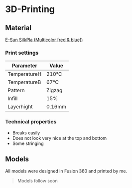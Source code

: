 # 3D-Printing

## Material

[E-Sun SilkPla (Multicolor [red & blue])](https://www.amazon.de/eSUN-Filament-Zweifarbiger-Drucker-Ma%C3%9Fgenauigkeit/dp/B0B1D697RR/)

### Print settings

**Parameter**   | **Value**
---             |---
TemperatureH    | 210°C
TemperatureB    | 67°C
Pattern         | Zigzag
Infill          | 15%
Layerhight      | 0.16mm

### Technical properties

* Breaks easily
* Does not look very nice at the top and bottom
* Some stringing

## Models

All models were designed in Fusion 360 and printed by me.
>Models follow soon
